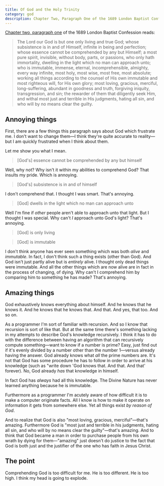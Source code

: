 ```yaml
---
title: Of God and the Holy Trinity
category: god
description: Chapter Two, Paragraph One of the 1689 London Baptist Confession
---
```


[Chapter two, paragraph one](https://www.the1689confession.com/1689/chapter-2)
of the 1689 London Baptist Confession reads:

> The Lord our God is but one only living and true God; whose subsistence is in
  and of Himself, infinite in being and perfection; whose essence cannot be
  comprehended by any but Himself; a most pure spirit, invisible, without body,
  parts, or passions, who only hath immortality, dwelling in the light which no
  man can approach unto; who is immutable, immense, eternal, incomprehensible,
  almighty, every way infinite, most holy, most wise, most free, most absolute;
  working all things according to the counsel of His own immutable and most
  righteous will, for His own glory; most loving, gracious, merciful,
  long-suffering, abundant in goodness and truth, forgiving iniquity,
  transgression, and sin; the rewarder of them that diligently seek Him, and
  withal most just and terrible in His judgments, hating all sin, and who will
  by no means clear the guilty.

## Annoying things

First, there are a few things this paragraph says about God which frustrate me.
I don't want to change them&mdash;I think they're quite accurate to
reality&mdash;but I am quickly frustrated when I think about them.

Let me show you what I mean.

> [God's] essence cannot be comprehended by any but himself

Well, why not? Why isn't it within my abilities to comprehend God? That insults
my pride. Which is annoying.

> [God's] subsistence is in and of himself

I don't comprehend that. I thought I was smart. That's annoying.

> [God] dwells in the light which no man can approach unto

Well I'm fine if _other_ people aren't able to approach unto that light. But I
thought I was special. Why can't _I_ approach unto God's light? That's annoying.

> [God] is only living

> [God] is immutable

I don't think anyone has ever seen something which was both _alive_ and
_immutable_. In fact, I don't think such a thing exists (other than God). And
God isn't just partly alive but is _entirely_ alive. I thought only dead things
were immutable. And all the other things which are now alive are in fact in the
process of changing, of dying. Why can't I comprehend him by comparing him to
something he has made? That's annoying.

## Amazing things

God exhaustively knows everything about himself. And he knows that he knows it.
And he knows that he knows that. And that. And yes, that too. And so on.

As a programmer I'm sort of familiar with recursion. And so I know that
recursion is sort of like that. But at the same time there's something lacking
in my attempts to describe God's knowledge recursively. I think it has to do
with the difference between having an algorithm that can recursively compute
something&mdash;want to know if a number is prime? Easy, just find out if it's
evenly divided by a number other than the number 1&mdash;versus already having
the answer. God already knows what _all_ the prime numbers are. It's not that
God has some procedure he has to follow in order to arrive at his knowledge
(such as "write down 'God knows that. And that. And that' forever). No, God
already _has_ that knowledge in himself.

In fact God has _always_ had all this knowledge. The Divine Nature has never
learned anything because he is immutable.

Furthermore as a programmer I'm acutely aware of how difficult it is to make a
computer originate facts. All I know is how to make it operate on information it
gets from somewhere else. Yet all things exist _by reason of God_.

And to realize that God is also "most loving, gracious, merciful"&mdash;that's
amazing. Furthermore God is "most just and terrible in his judgments, hating all
sin, and who will by no means clear the guilty"&mdash;that's amazing. And to
think that God became a man in order to purchase people from his own wrath by
dying for them&mdash;"amazing" just doesn't do justice to the fact that God is
both just and the justifier of the one who has faith in Jesus Christ.

## The point

Comprehending God is too difficult for me. He is too different. He is too high.
I think my head is going to explode.